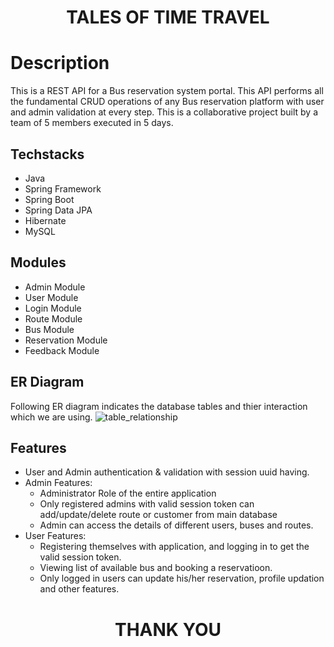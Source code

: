<h1 align="center">TALES OF TIME TRAVEL</h1>

# Description
This is a REST API for a Bus reservation system portal. This API performs all the fundamental CRUD operations of any Bus reservation platform with user and admin validation at every step.
This is a collaborative project built by a team of 5 members executed in 5 days.


## Techstacks

- Java
- Spring Framework
- Spring Boot
- Spring Data JPA
- Hibernate
- MySQL


## Modules

- Admin Module
- User Module
- Login Module
- Route Module
- Bus Module
- Reservation Module
- Feedback Module

## ER Diagram
Following ER diagram indicates the database tables and thier interaction which we are using.
![table_relationship](https://user-images.githubusercontent.com/105231493/221415308-38211774-22db-4bac-9d98-9338a851a499.png)


## Features

* User and Admin authentication & validation with session uuid having.
* Admin Features:
    * Administrator Role of the entire application
    * Only registered admins with valid session token can add/update/delete route or customer from main database
    * Admin can access the details of different users, buses and routes.
* User Features:
    * Registering themselves with application, and logging in to get the valid session token.
    * Viewing list of available bus and booking a reservatioon.
    * Only logged in users can update his/her reservation, profile updation and other features.

<h1 align="center">THANK YOU</h1>
